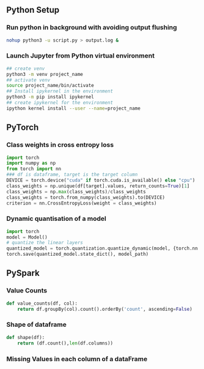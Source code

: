 
## Python Setup
### Run python in background with avoiding output flushing 

```bash
nohup python3 -u script.py > output.log & 
```

### Launch Jupyter from Python virtual environment
```bash
## create venv 
python3 -m venv project_name
## activate venv
source project_name/bin/activate 
## Install ipykernel in the environment 
python3 -m pip install ipykernel
## create ipykernel for the environment 
ipython kernel install --user --name=project_name
```

## PyTorch
### Class weights in cross entropy loss 
```python
import torch
import numpy as np 
from torch import nn 
### df is dataframe, target is the target column
DEVICE = torch.device("cuda" if torch.cuda.is_available() else "cpu")
class_weights = np.unique(df[target].values, return_counts=True)[1]
class_weights = np.max(class_weights)/class_weights
class_weights = torch.from_numpy(class_weights).to(DEVICE)
criterion = nn.CrossEntropyLoss(weight = class_weights)
```

### Dynamic quantisation of a model
```python
import torch
model = Model()
# quantize the linear layers
quantized_model = torch.quantization.quantize_dynamic(model, {torch.nn.Linear}, dtype=torch.qint8)
torch.save(quantized_model.state_dict(), model_path)
```

## PySpark
### Value Counts 
```python
def value_counts(df, col):
    return df.groupBy(col).count().orderBy('count', ascending=False)

```
### Shape of dataframe
```python
def shape(df):
    return (df.count(),len(df.columns))
```

### Missing Values in each column of a dataFrame
```python

```

